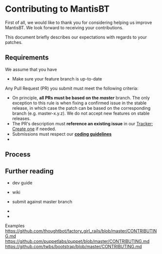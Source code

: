 # Contributing to MantisBT

First of all, we would like to thank you for considering helping us
improve MantisBT. We look forward to receiving your contributions.

This document briefly describes our expectations with regards to your
patches.

## Requirements

We assume that you have

- Make sure your feature branch is up-to-date


Any Pull Request (PR) you submit must meet the following criteria:

- On principle, **all PRs must be based on the _master_** branch.
  The only exception to this rule is when fixing a confirmed issue in
  the stable release, in which case the patch can be based on the
  corresponding branch (e.g. master-x.y.z). We do not accept new features
  on stable releases.
- The PR's description must **reference an existing issue** in our
  [Tracker](https://mantisbt.org/bugs/);
  [Create one](https://mantisbt.org/bugs/bug_report_page.php) if needed.
- Submissions must respect our
  **[coding guidelines](https://mantisbt.org/wiki/doku.php/mantisbt:coding_guidelines)**
-

## Process



## Further reading

- dev guide
- wiki


- submit against master branch
-
-

Examples
https://github.com/thoughtbot/factory_girl_rails/blob/master/CONTRIBUTING.md
https://github.com/puppetlabs/puppet/blob/master/CONTRIBUTING.md
https://github.com/twbs/bootstrap/blob/master/CONTRIBUTING.md

